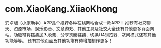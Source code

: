 # com.XiaoKang.XiiaoKhong
安卓版〔小康助手〕APP是个推荐各种在线网站合成一款APP！  推荐有社交聊天、资源市场、娱乐影音、文章游戏、其他工具及社交大全还有其他更多页面网站。功能可将链接加入收藏、分享页面链接、切换UA浏览器、夜间模式还有其他功能等等。  还有其他页面及其他功能有待增加制作更多！
